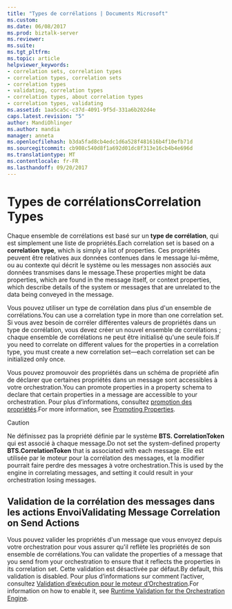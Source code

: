 ```yaml
---
title: "Types de corrélations | Documents Microsoft"
ms.custom: 
ms.date: 06/08/2017
ms.prod: biztalk-server
ms.reviewer: 
ms.suite: 
ms.tgt_pltfrm: 
ms.topic: article
helpviewer_keywords:
- correlation sets, correlation types
- correlation types, correlation sets
- correlation types
- validating, correlation types
- correlation types, about correlation types
- correlation types, validating
ms.assetid: 1aa5ca5c-c37d-4091-9f5d-331a6b202d4e
caps.latest.revision: "5"
author: MandiOhlinger
ms.author: mandia
manager: anneta
ms.openlocfilehash: b3da5fad8cb4edc1d6a528f481616b4f10efb71d
ms.sourcegitcommit: cb908c540d8f1a692d01dc8f313e16cb4b4e696d
ms.translationtype: MT
ms.contentlocale: fr-FR
ms.lasthandoff: 09/20/2017
---
```

# <a name="correlation-types"></a><span data-ttu-id="c8b56-102">Types de corrélations</span><span class="sxs-lookup"><span data-stu-id="c8b56-102">Correlation Types</span></span>
<span data-ttu-id="c8b56-103">Chaque ensemble de corrélations est basé sur un **type de corrélation**, qui est simplement une liste de propriétés.</span><span class="sxs-lookup"><span data-stu-id="c8b56-103">Each correlation set is based on a **correlation type**, which is simply a list of properties.</span></span> <span data-ttu-id="c8b56-104">Ces propriétés peuvent être relatives aux données contenues dans le message lui-même, ou au contexte qui décrit le système ou les messages non associés aux données transmises dans le message.</span><span class="sxs-lookup"><span data-stu-id="c8b56-104">These properties might be data properties, which are found in the message itself, or context properties, which describe details of the system or messages that are unrelated to the data being conveyed in the message.</span></span>  
  
 <span data-ttu-id="c8b56-105">Vous pouvez utiliser un type de corrélation dans plus d'un ensemble de corrélations.</span><span class="sxs-lookup"><span data-stu-id="c8b56-105">You can use a correlation type in more than one correlation set.</span></span> <span data-ttu-id="c8b56-106">Si vous avez besoin de corréler différentes valeurs de propriétés dans un type de corrélation, vous devez créer un nouvel ensemble de corrélations ; chaque ensemble de corrélations ne peut être initialisé qu'une seule fois.</span><span class="sxs-lookup"><span data-stu-id="c8b56-106">If you need to correlate on different values for the properties in a correlation type, you must create a new correlation set—each correlation set can be initialized only once.</span></span>  
  
 <span data-ttu-id="c8b56-107">Vous pouvez promouvoir des propriétés dans un schéma de propriété afin de déclarer que certaines propriétés dans un message sont accessibles à votre orchestration.</span><span class="sxs-lookup"><span data-stu-id="c8b56-107">You can promote properties in a property schema to declare that certain properties in a message are accessible to your orchestration.</span></span> <span data-ttu-id="c8b56-108">Pour plus d’informations, consultez [promotion des propriétés](../core/promoting-properties.md).</span><span class="sxs-lookup"><span data-stu-id="c8b56-108">For more information, see [Promoting Properties](../core/promoting-properties.md).</span></span>  
  
> [!CAUTION]
>  <span data-ttu-id="c8b56-109">Ne définissez pas la propriété définie par le système **BTS. CorrelationToken** qui est associé à chaque message.</span><span class="sxs-lookup"><span data-stu-id="c8b56-109">Do not set the system-defined property **BTS.CorrelationToken** that is associated with each message.</span></span> <span data-ttu-id="c8b56-110">Elle est utilisée par le moteur pour la corrélation des messages, et la modifier pourrait faire perdre des messages à votre orchestration.</span><span class="sxs-lookup"><span data-stu-id="c8b56-110">This is used by the engine in correlating messages, and setting it could result in your orchestration losing messages.</span></span>  
  
## <a name="validating-message-correlation-on-send-actions"></a><span data-ttu-id="c8b56-111">Validation de la corrélation des messages dans les actions Envoi</span><span class="sxs-lookup"><span data-stu-id="c8b56-111">Validating Message Correlation on Send Actions</span></span>  
 <span data-ttu-id="c8b56-112">Vous pouvez valider les propriétés d'un message que vous envoyez depuis votre orchestration pour vous assurer qu'il reflète les propriétés de son ensemble de corrélations.</span><span class="sxs-lookup"><span data-stu-id="c8b56-112">You can validate the properties of a message that you send from your orchestration to ensure that it reflects the properties in its correlation set.</span></span> <span data-ttu-id="c8b56-113">Cette validation est désactivée par défaut.</span><span class="sxs-lookup"><span data-stu-id="c8b56-113">By default, this validation is disabled.</span></span> <span data-ttu-id="c8b56-114">Pour plus d’informations sur comment l’activer, consultez [Validation d’exécution pour le moteur d’Orchestration](../core/runtime-validation-for-the-orchestration-engine.md).</span><span class="sxs-lookup"><span data-stu-id="c8b56-114">For information on how to enable it, see [Runtime Validation for the Orchestration Engine](../core/runtime-validation-for-the-orchestration-engine.md).</span></span>